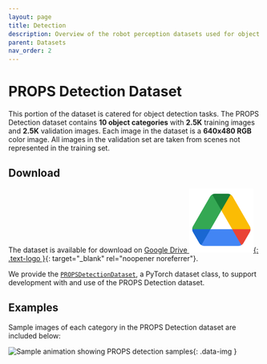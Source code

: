 ```yaml
---
layout: page
title: Detection
description: Overview of the robot perception datasets used for object detection projects the DeepRob course.
parent: Datasets
nav_order: 2
---
```


# PROPS Detection Dataset

This portion of the dataset is catered for object detection tasks. The PROPS Detection dataset contains <b>10 object categories</b> with <b>2.5K</b> training images and <b>2.5K</b> validation images. Each image in the dataset is a <b>640x480 RGB</b> color image. All images in the validation set are taken from scenes not represented in the training set.

## Download

The dataset is available for download on [Google Drive ![](/assets/logos/logo_drive_2020q4_color_2x_web_64dp.png){: .text-logo }](https://drive.google.com/file/d/1vG7_O-1JcYAgixdnV_n0QuFCt2R0050j/view?usp=share_link){: target="_blank" rel="noopener noreferrer"}.

We provide the [`PROPSDetectionDataset`](/CSCI5980-Spr23-DeepRob/assets/projects/PROPSDetectionDataset.py), a PyTorch dataset class, to support development with and use of the PROPS Detection dataset.

## Examples

Sample images of each category in the PROPS Detection dataset are included below:

![Sample animation showing PROPS detection samples](/CSCI5980-Spr23-DeepRob/assets/images/props_detection.gif){: .data-img }
